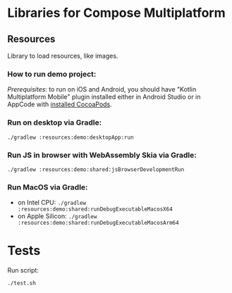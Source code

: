 # Libraries for Compose Multiplatform

## Resources
Library to load resources, like images.

### How to run demo project:
*Prerequisites*: to run on iOS and Android, you should have "Kotlin Multiplatform Mobile" plugin installed either
in Android Studio or in AppCode with [installed CocoaPods](https://kotlinlang.org/docs/native-cocoapods.html).

### Run on desktop via Gradle:
`./gradlew :resources:demo:desktopApp:run`

### Run JS in browser with WebAssembly Skia via Gradle:
`./gradlew :resources:demo:shared:jsBrowserDevelopmentRun`

### Run MacOS via Gradle:
 - on Intel CPU: `./gradlew :resources:demo:shared:runDebugExecutableMacosX64`
 - on Apple Silicon: `./gradlew :resources:demo:shared:runDebugExecutableMacosArm64`

# Tests
Run script: 
```bash
./test.sh
```
